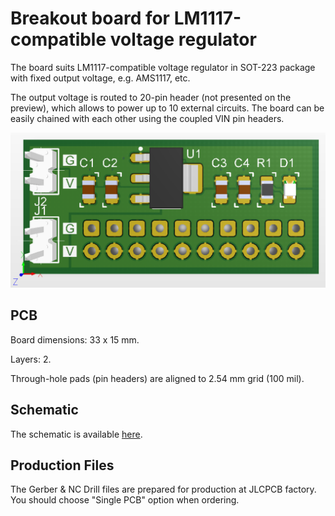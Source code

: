 # Breakout board for LM1117-compatible voltage regulator

The board suits LM1117-compatible voltage regulator in SOT-223 package with fixed output voltage, e.g. AMS1117, etc.

The output voltage is routed to 20-pin header (not presented on the preview), which allows to power up to 10 external circuits. The board can be easily chained with each other using the coupled VIN pin headers.

![](3D.png)

## PCB

Board dimensions: 33 x 15 mm.

Layers: 2.

Through-hole pads (pin headers) are aligned to 2.54 mm grid (100 mil).

## Schematic

The schematic is available [here](Production/PDF/BB_LM1117_VREG.PDF).

## Production Files

The Gerber & NC Drill files are prepared for production at JLCPCB factory. You should choose "Single PCB" option when ordering.



